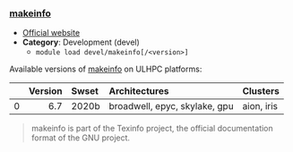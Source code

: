 ### [makeinfo](https://www.gnu.org/software/texinfo/)

* [Official website](https://www.gnu.org/software/texinfo/)
* __Category__: Development (devel)
    -  `module load devel/makeinfo[/<version>]`

Available versions of [makeinfo](https://www.gnu.org/software/texinfo/) on ULHPC platforms:

|    |   Version | Swset   | Architectures                 | Clusters   |
|---:|----------:|:--------|:------------------------------|:-----------|
|  0 |       6.7 | 2020b   | broadwell, epyc, skylake, gpu | aion, iris |

> makeinfo is part of the Texinfo project, the official documentation format of the GNU project.
